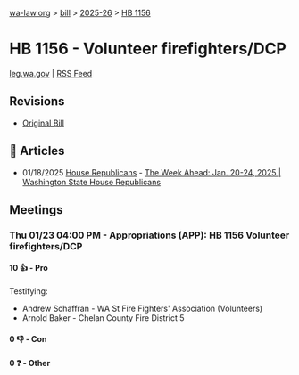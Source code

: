 [wa-law.org](/) > [bill](/bill/) > [2025-26](/bill/2025-26/) > [HB 1156](/bill/2025-26/hb/1156/)

# HB 1156 - Volunteer firefighters/DCP
[leg.wa.gov](https://app.leg.wa.gov/billsummary?BillNumber=1156&Year=2025&Initiative=false) | [RSS Feed](./rss.xml)

## Revisions
* [Original Bill](1/)

## 📰 Articles
* 01/18/2025 [House Republicans](/org/house_republicans/) - [The Week Ahead: Jan. 20-24, 2025 | Washington State House Republicans](https://houserepublicans.wa.gov/week/the-week-ahead-jan-20-24-2025/#:~:text=HB%201156)

## Meetings
### Thu 01/23 04:00 PM - Appropriations (APP): HB 1156 Volunteer firefighters/DCP
#### 10 👍 - Pro
Testifying:
* Andrew Schaffran - WA St Fire Fighters' Association (Volunteers)
* Arnold Baker - Chelan County Fire District 5

#### 0 👎 - Con

#### 0 ❓ - Other
